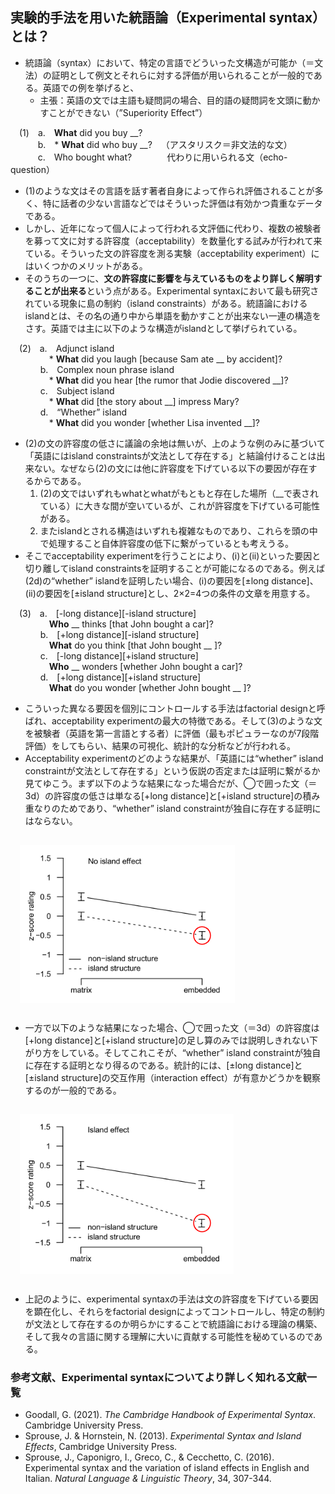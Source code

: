 ## 実験的手法を用いた統語論（Experimental syntax）とは？
* 統語論（syntax）において、特定の言語でどういった文構造が可能か（＝文法）の証明として例文とそれらに対する評価が用いられることが一般的である。英語での例を挙げると、
  * 主張：英語の文では主語も疑問詞の場合、目的語の疑問詞を文頭に動かすことができない（”Superiority Effect”）

&emsp;(1)&emsp;a.&emsp;**What** did  you  buy __? \
&emsp;&nbsp;&nbsp;&nbsp;&emsp;&nbsp;b.&emsp;\* **What** did  who  buy __?&emsp;（アスタリスク＝非文法的な文）\
&emsp;&nbsp;&nbsp;&nbsp;&emsp;&nbsp;c.&emsp;Who bought what?&emsp;&emsp;&emsp;&emsp;代わりに用いられる文（echo-question） 

* (1)のような文はその言語を話す著者自身によって作られ評価されることが多く、特に話者の少ない言語などではそういった評価は有効かつ貴重なデータである。
* しかし、近年になって個人によって行われる文評価に代わり、複数の被験者を募って文に対する許容度（acceptability）を数量化する試みが行われて来ている。そういった文の許容度を測る実験（acceptability experiment）にはいくつかのメリットがある。
* そのうちの一つに、**文の許容度に影響を与えているものをより詳しく解明することが出来る**という点がある。Experimental syntaxにおいて最も研究されている現象に島の制約（island constraints）がある。統語論におけるislandとは、その名の通り中から単語を動かすことが出来ない一連の構造をさす。英語では主に以下のような構造がislandとして挙げられている。

&emsp;(2)&emsp;a.&emsp;Adjunct island \
&emsp;&nbsp;&nbsp;&nbsp;&emsp;&nbsp;&nbsp;&emsp;\* **What** did you laugh \[because Sam ate __ by accident\]? \
&emsp;&nbsp;&nbsp;&nbsp;&nbsp;&nbsp;&emsp;b.&emsp;Complex noun phrase island \
&emsp;&nbsp;&nbsp;&nbsp;&emsp;&nbsp;&nbsp;&emsp;\* **What** did you hear \[the rumor that Jodie discovered __\]? \
&emsp;&nbsp;&nbsp;&nbsp;&nbsp;&nbsp;&emsp;c.&emsp;Subject island \
&emsp;&nbsp;&nbsp;&nbsp;&emsp;&nbsp;&nbsp;&emsp;\* **What** did \[the story about __\] impress Mary? \
&emsp;&nbsp;&nbsp;&nbsp;&nbsp;&nbsp;&emsp;d.&emsp;“Whether” island \
&emsp;&nbsp;&nbsp;&nbsp;&emsp;&nbsp;&nbsp;&emsp;\* **What** did you wonder \[whether Lisa invented __\]?

* (2)の文の許容度の低さに議論の余地は無いが、上のような例のみに基づいて「英語にはisland constraintsが文法として存在する」と結論付けることは出来ない。なぜなら(2)の文には他に許容度を下げている以下の要因が存在するからである。
  1. (2)の文ではいずれもwhatとwhatがもともと存在した場所（__で表されている）に大きな間が空いているが、これが許容度を下げている可能性がある。
  2. またislandとされる構造はいずれも複雑なものであり、これらを頭の中で処理すること自体許容度の低下に繋がっているとも考えうる。
* そこでacceptability experimentを行うことにより、(i)と(ii)といった要因と切り離してisland constraintsを証明することが可能になるのである。例えば(2d)の“whether” islandを証明したい場合、(i)の要因を\[±long distance\]、(ii)の要因を\[±island structure\]とし、2×2=4つの条件の文章を用意する。

&emsp;(3)&emsp;a.&emsp;\[-long distance\]\[-island structure\] \
&emsp;&nbsp;&nbsp;&nbsp;&emsp;&nbsp;&nbsp;&emsp;**Who** __ thinks \[that John bought a car\]? \
&emsp;&nbsp;&nbsp;&nbsp;&nbsp;&nbsp;&emsp;b.&emsp;\[+long distance\]\[-island structure\] \
&emsp;&nbsp;&nbsp;&nbsp;&emsp;&nbsp;&nbsp;&emsp;**What** do you think \[that John bought __ \]? \
&emsp;&nbsp;&nbsp;&nbsp;&nbsp;&nbsp;&emsp;c.&emsp;\[-long distance\]\[+island structure\] \
&emsp;&nbsp;&nbsp;&nbsp;&emsp;&nbsp;&nbsp;&emsp;**Who** __ wonders \[whether John bought a car\]? \
&emsp;&nbsp;&nbsp;&nbsp;&nbsp;&nbsp;&emsp;d.&emsp;\[+long distance\]\[+island structure\] \
&emsp;&nbsp;&nbsp;&nbsp;&emsp;&nbsp;&nbsp;&emsp;**What** do you wonder \[whether John bought __ \]?

* こういった異なる要因を個別にコントロールする手法はfactorial designと呼ばれ、acceptability experimentの最大の特徴である。そして(3)のような文を被験者（英語を第一言語とする者）に評価（最もポピュラーなのが7段階評価）をしてもらい、結果の可視化、統計的な分析などが行われる。
* Acceptability experimentのどのような結果が、「英語には“whether” island constraintが文法として存在する」という仮説の否定または証明に繋がるか見てゆこう。まず以下のような結果になった場合だが、◯で囲った文（＝3d）の許容度の低さは単なる\[+long distance\]と\[+island structure\]の積み重なりのためであり、“whether” island constraintが独自に存在する証明にはならない。

<img align="left" src="noisland.png" hspace="15" vspace="15"/>

<br clear="left"/>

* 一方で以下のような結果になった場合、◯で囲った文（＝3d）の許容度は\[+long distance\]と\[+island structure\]の足し算のみでは説明しきれない下がり方をしている。そしてこれこそが、“whether” island constraintが独自に存在する証明となり得るのである。統計的には、\[±long distance\]と\[±island structure\]の交互作用（interaction effect）が有意かどうかを観察するのが一般的である。

<img align="left" src="island.png" hspace="15" vspace="15"/>

<br clear="left"/>

* 上記のように、experimental syntaxの手法は文の許容度を下げている要因を顕在化し、それらをfactorial designによってコントロールし、特定の制約が文法として存在するのか明らかにすることで統語論における理論の構築、そして我々の言語に関する理解に大いに貢献する可能性を秘めているのである。

### 参考文献、Experimental syntaxについてより詳しく知れる文献一覧
* Goodall, G. (2021). *The Cambridge Handbook of Experimental Syntax*. Cambridge University Press.
* Sprouse, J. & Hornstein, N. (2013). *Experimental Syntax and Island Effects*, Cambridge University Press.
* Sprouse, J., Caponigro, I., Greco, C., & Cecchetto, C. (2016). Experimental syntax and the variation of island effects in English and Italian. *Natural Language & Linguistic Theory*, 34, 307-344.


